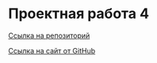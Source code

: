 # Проектная работа 4

[Ссылка на репозиторий](https://github.com/aaferistt/zakrivayuschiy-teg-f)

[Ссылка на сайт от GitHub](https://aaferistt.github.io/zakrivayuschiy-teg-f/)